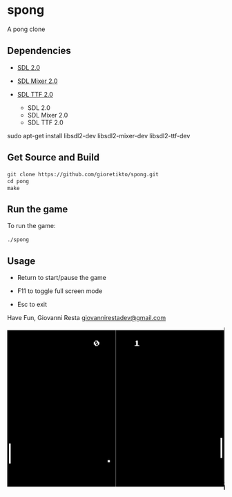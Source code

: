 # spong

A pong clone

## Dependencies

+ [SDL 2.0](https://www.libsdl.org/)
+ [SDL Mixer 2.0](http://www.libsdl.org/projects/SDL_mixer/)
+ [SDL TTF 2.0](https://www.libsdl.org/projects/SDL_ttf/)

  -  SDL 2.0
  -  SDL Mixer 2.0
  -  SDL TTF 2.0


sudo apt-get install libsdl2-dev libsdl2-mixer-dev libsdl2-ttf-dev

## Get Source and Build

```
git clone https://github.com/gioretikto/spong.git
cd pong
make
```

## Run the game

To run the game:

`./spong`

## Usage

- Return to start/pause the game

- F11 to toggle full screen mode

- Esc to exit


Have Fun,
Giovanni Resta <giovannirestadev@gmail.com>

![Screenshot](https://github.com/gioretikto/spong/blob/master/spong.png)

